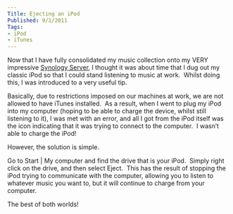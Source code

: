 ```yaml
---
Title: Ejecting an iPod
Published: 9/1/2011
Tags:
- iPod
- iTunes
---
```


Now that I have fully consolidated my music collection onto my VERY impressive [Synology Server](http://www.synology.com/us/products/ds410/index.php), I thought it was about time that I dug out my classic iPod so that I could stand listening to music at work.  Whilst doing this, I was introduced to a very useful tip.

Basically, due to restrictions imposed on our machines at work, we are not allowed to have iTunes installed.  As a result, when I went to plug my iPod into my computer (hoping to be able to charge the device, whilst still listening to it), I was met with an error, and all I got from the iPod itself was the icon indicating that it was trying to connect to the computer.  I wasn’t able to charge the iPod!

However, the solution is simple.

Go to Start | My computer and find the drive that is your iPod.  Simply right click on the drive, and then select Eject.  This has the result of stopping the iPod trying to communicate with the computer, allowing you to listen to whatever music you want to, but it will continue to charge from your computer.

The best of both worlds!
